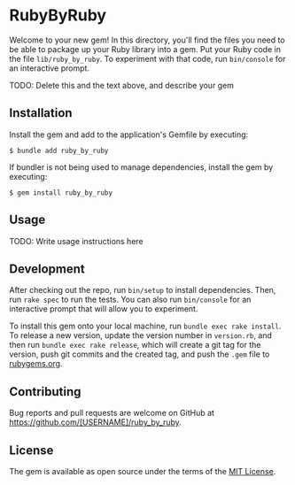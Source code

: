 # RubyByRuby

Welcome to your new gem! In this directory, you'll find the files you need to be able to package up your Ruby library into a gem. Put your Ruby code in the file `lib/ruby_by_ruby`. To experiment with that code, run `bin/console` for an interactive prompt.

TODO: Delete this and the text above, and describe your gem

## Installation

Install the gem and add to the application's Gemfile by executing:

    $ bundle add ruby_by_ruby

If bundler is not being used to manage dependencies, install the gem by executing:

    $ gem install ruby_by_ruby

## Usage

TODO: Write usage instructions here

## Development

After checking out the repo, run `bin/setup` to install dependencies. Then, run `rake spec` to run the tests. You can also run `bin/console` for an interactive prompt that will allow you to experiment.

To install this gem onto your local machine, run `bundle exec rake install`. To release a new version, update the version number in `version.rb`, and then run `bundle exec rake release`, which will create a git tag for the version, push git commits and the created tag, and push the `.gem` file to [rubygems.org](https://rubygems.org).

## Contributing

Bug reports and pull requests are welcome on GitHub at https://github.com/[USERNAME]/ruby_by_ruby.

## License

The gem is available as open source under the terms of the [MIT License](https://opensource.org/licenses/MIT).

